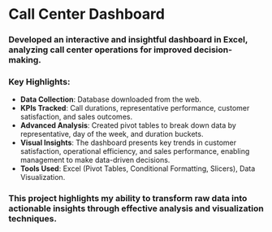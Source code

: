 # Call Center Dashboard 

### Developed an interactive and insightful dashboard in Excel, analyzing call center operations for improved decision-making.

### Key Highlights:
* **Data Collection**: Database downloaded from the web.
* **KPIs Tracked**: Call durations, representative performance, customer satisfaction, and sales outcomes.
* **Advanced Analysis**: Created pivot tables to break down data by representative, day of the week, and duration buckets.
* **Visual Insights**: The dashboard presents key trends in customer satisfaction, operational efficiency, and sales performance, enabling management to make data-driven decisions.
* **Tools Used**: Excel (Pivot Tables, Conditional Formatting, Slicers), Data Visualization.
  
### This project highlights my ability to transform raw data into actionable insights through effective analysis and visualization techniques.

